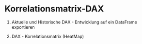 # Korrelationsmatrix-DAX
 
1. Aktuelle und Historische DAX - Entwicklung auf ein DataFrame exportieren

2. DAX - Korrelationsmatrix (HeatMap)
